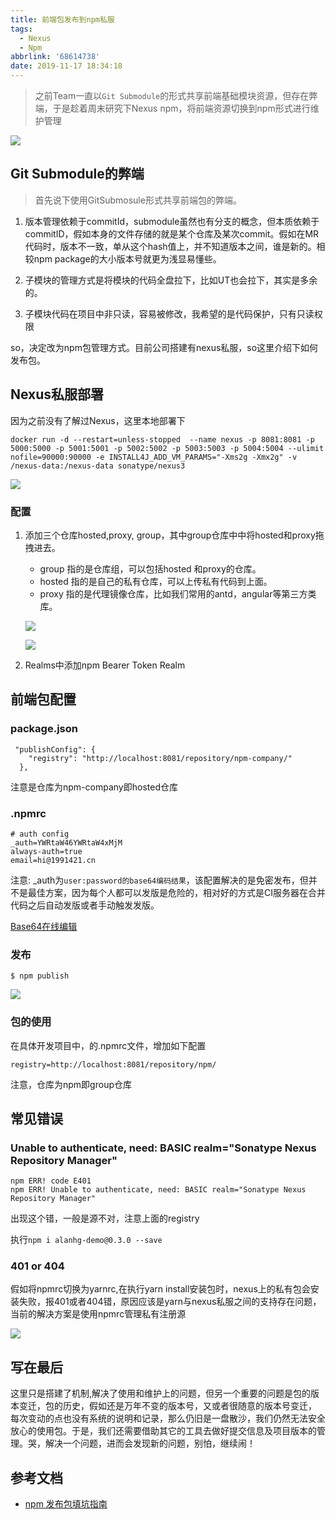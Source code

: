 ```yaml
---
title: 前端包发布到npm私服
tags:
  - Nexus
  - Npm
abbrlink: '68614738'
date: 2019-11-17 18:34:18
---
```

> 之前Team一直以`Git Submodule`的形式共享前端基础模块资源，但存在弊端，于是趁着周末研究下Nexus npm，将前端资源切换到npm形式进行维护管理

![](http://static.1991421.cn/2019-11-17-102918.png)

## Git Submodule的弊端

> 首先说下使用GitSubmosule形式共享前端包的弊端。

1. 版本管理依赖于commitId，submodule虽然也有分支的概念，但本质依赖于commitID，假如本身的文件存储的就是某个仓库及某次commit。假如在MR代码时，版本不一致，单从这个hash值上，并不知道版本之间，谁是新的。相较npm package的大小版本号就更为浅显易懂些。

2. 子模块的管理方式是将模块的代码全盘拉下，比如UT也会拉下，其实是多余的。
3. 子模块代码在项目中非只读，容易被修改，我希望的是代码保护，只有只读权限


so，决定改为npm包管理方式。目前公司搭建有nexus私服，so这里介绍下如何发布包。

## Nexus私服部署
因为之前没有了解过Nexus，这里本地部署下

```
docker run -d --restart=unless-stopped  --name nexus -p 8081:8081 -p 5000:5000 -p 5001:5001 -p 5002:5002 -p 5003:5003 -p 5004:5004 --ulimit nofile=90000:90000 -e INSTALL4J_ADD_VM_PARAMS="-Xms2g -Xmx2g" -v /nexus-data:/nexus-data sonatype/nexus3
```

![](http://static.1991421.cn/2019-11-17-101732.png)

### 配置
1. 添加三个仓库hosted,proxy, group，其中group仓库中中将hosted和proxy拖拽进去。

	- group 指的是仓库组，可以包括hosted 和proxy的仓库。
	- hosted 指的是自己的私有仓库，可以上传私有代码到上面。
	- proxy 指的是代理镜像仓库，比如我们常用的antd，angular等第三方类库。

	![](http://static.1991421.cn/2019-11-17-101653.png)

	![](http://static.1991421.cn/2019-11-17-101807.png)

2. Realms中添加npm Bearer Token Realm

## 前端包配置

### package.json


```
 "publishConfig": {
    "registry": "http://localhost:8081/repository/npm-company/"
  },
```

注意是仓库为npm-company即hosted仓库

### .npmrc

```
# auth config
_auth=YWRtaW46YWRtaW4xMjM
always-auth=true
email=hi@1991421.cn

```
注意: _auth为`user:password的base64编码结果`，该配置解决的是免密发布，但并不是最佳方案，因为每个人都可以发版是危险的，相对好的方式是CI服务器在合并代码之后自动发版或者手动触发发版。

[Base64在线编辑](https://tool.chinaz.com/tools/base64.aspx)

### 发布

```
$ npm publish

```
![](http://static.1991421.cn/2019-11-17-102742.png)

### 包的使用

在具体开发项目中，的.npmrc文件，增加如下配置

```
registry=http://localhost:8081/repository/npm/

```
注意，仓库为npm即group仓库

## 常见错误

### Unable to authenticate, need: BASIC realm="Sonatype Nexus Repository Manager"

```
npm ERR! code E401
npm ERR! Unable to authenticate, need: BASIC realm="Sonatype Nexus Repository Manager"

```

出现这个错，一般是源不对，注意上面的registry


执行`npm i alanhg-demo@0.3.0 --save`

### 401 or 404

假如将npmrc切换为yarnrc,在执行yarn install安装包时，nexus上的私有包会安装失败，报401或者404错，原因应该是yarn与nexus私服之间的支持存在问题，当前的解决方案是使用npmrc管理私有注册源

![](https://i.imgur.com/5yCXF6P.png)


## 写在最后

这里只是搭建了机制,解决了使用和维护上的问题，但另一个重要的问题是包的版本变迁，包的历史，假如还是万年不变的版本号，又或者很随意的版本号变迁，  
每次变动的点也没有系统的说明和记录，那么仍旧是一盘散沙，我们仍然无法安全放心的使用包。于是，我们还需要借助其它的工具去做好提交信息及项目版本的管理。哭，解决一个问题，进而会发现新的问题，别怕，继续闹！

## 参考文档

- [npm 发布包填坑指南](https://my.oschina.net/dkvirus/blog/1526525)
